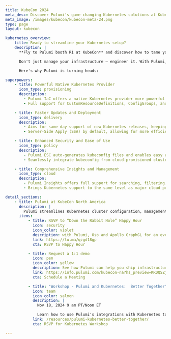 ```yaml
---
title: KubeCon 2024
meta_desc: Discover Pulumi's game-changing Kubernetes solutions at KubeCon booth R1.
meta_image: /images/kubecon/kubecon-meta-24.png
type: page
layout: kubecon

kubernetes_overview:
    title: Ready to streamline your Kubernetes setup?
    description: |
      **Fly to Pulumi booth R1 at KubeCon** and discover how to tame your infrastructure with actual code! We're not just talking YAML alternatives – we're talking a full-blown IaC powerhouse with first-class K8s support across all Pulumi products.

      Don't just manage your infrastructure – engineer it. With Pulumi, you'll bring software development practices to your DevOps, boosting efficiency and reducing errors. Stop by booth R1 and see how Pulumi can transform your Kubernetes workflow!

      Here's why Pulumi is turning heads:

superpowers:
    - title: Powerful Native Kubernetes Provider
      icon_type: provisioning
      description:
        - Pulumi IaC offers a native Kubernetes provider more powerful and flexible than any Terraform alternative
        - Full support for CustomResourceDefinitions, ConfigGroups, and ConfigFiles, enabling complex K8s setups

    - title: Faster Updates and Deployment
      icon_type: delivery
      description:
        - Aims for same-day support of new Kubernetes releases, keeping you on the cutting edge
        - Server-Side Apply (SSA) by default, allowing for more efficient and conflict-free updates

    - title: Enhanced Security and Ease of Use
      icon_type: policy
      description:
        - Pulumi ESC auto-generates kubeconfig files and enables easy authentication with cloud providers using just-in-time, short-lived credentials
        - Seamlessly integrate kubeconfig from cloud-provisioned clusters, simplifying multi-cloud setups

    - title: Comprehensive Insights and Management
      icon_type: cloud
      description:
        - Pulumi Insights offers full support for searching, filtering, and importing resources across Kubernetes clusters
        - Brings Kubernetes support to the same level as major cloud providers, enabling unified management and visibility

detail_sections:
    - title: Pulumi at KubeCon North America
      description: |
        Pulumi streamlines Kubernetes cluster configuration, management, and app workload deployments to your clusters.
      items:
          - title: RSVP to “Down the Rabbit Hole” Happy Hour
            icon: security
            icon_color: violet
            description: with Pulumi, Oso and Apollo GraphGL for an evening of mountain magic Wednesday, November 13, 8-10pm MT at Lake Effect, 155 W 200 S, Salt Lake City
            link: https://lu.ma/qzgd18gp
            cta: RSVP to Happy Hour

          - title: Request a 1:1 demo
            icon: pen
            icon_color: yellow
            description: See how Pulumi can help you ship infrastructure faster and manage your AWS resources at scale.  Reserve your time today.
            link: https://info.pulumi.com/kubecon-na?hs_preview=KRDQSZjg-181026154277
            cta: Schedule a Meeting

          - title: "Workshop - Pulumi and Kubernetes:  Better Together"
            icon: team
            icon_color: salmon
            description: |
              Nov 18, 2024 9 am PT/Noon ET

              Learn how to use Pulumi's integrations with Kubernetes to ensure that your clusters and containerized workloads are managed with maximum ease and efficiency!
            link: /resources/pulumi-kubernetes-better-together/
            cta: RSVP for Kubernetes Workshop

---
```

